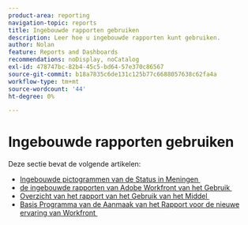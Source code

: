 ```yaml
---
product-area: reporting
navigation-topic: reports
title: Ingebouwde rapporten gebruiken
description: Leer hoe u ingebouwde rapporten kunt gebruiken.
author: Nolan
feature: Reports and Dashboards
recommendations: noDisplay, noCatalog
exl-id: 478747bc-82b4-45c5-bd64-57e370c86567
source-git-commit: b18a7835c6de131c125b77c6688057638c62fa4a
workflow-type: tm+mt
source-wordcount: '44'
ht-degree: 0%

---
```


# Ingebouwde rapporten gebruiken

<!-- Audited: 11/2024 -->

Deze sectie bevat de volgende artikelen:

* [&#x200B; Ingebouwde pictogrammen van de Status in Meningen &#x200B;](../../../reports-and-dashboards/reports/using-built-in-reports/built-in-status-icons-views.md)
* [&#x200B; de ingebouwde rapporten van Adobe Workfront van het Gebruik &#x200B;](../../../reports-and-dashboards/reports/using-built-in-reports/use-workfront-built-in-reports.md)
* [&#x200B; Overzicht van het rapport van het Gebruik van het Middel &#x200B;](../../../reports-and-dashboards/reports/using-built-in-reports/resource-utilization-report.md)
* [&#x200B; Basis Programma van de Aanmaak van het Rapport voor de nieuwe ervaring van Workfront &#x200B;](https://experienceleague.adobe.com/nl/docs/workfront-learn/tutorials-workfront/home)
